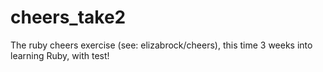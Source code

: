 # cheers_take2
The ruby cheers exercise (see: elizabrock/cheers), this time 3 weeks into learning Ruby, with test!
